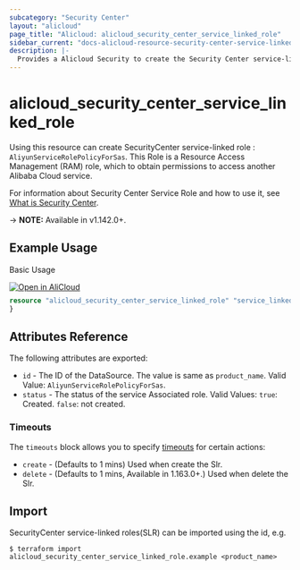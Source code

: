 ```yaml
---
subcategory: "Security Center"
layout: "alicloud"
page_title: "Alicloud: alicloud_security_center_service_linked_role"
sidebar_current: "docs-alicloud-resource-security-center-service-linked-role"
description: |-
  Provides a Alicloud Security to create the Security Center service-linked roles(SLR).
---
```


# alicloud\_security\_center\_service\_linked\_role


Using this resource can create SecurityCenter service-linked role : `AliyunServiceRolePolicyForSas`.  This Role is a Resource Access Management (RAM) role, which to obtain permissions to access another Alibaba Cloud service.


For information about Security Center Service Role and how to use it, see [What is Security Center](https://www.alibabacloud.com/help/en/doc-detail/42302.htm).

-> **NOTE:** Available in v1.142.0+.

## Example Usage

Basic Usage

<div style="display: block;margin-bottom: 40px;"><div class="oics-button" style="float: right;position: absolute;margin-bottom: 10px;">
  <a href="https://api.aliyun.com/api-tools/terraform?resource=alicloud_security_center_service_linked_role&exampleId=4b8f0b70-e60f-b1bd-ef5e-9782b94bcebb07945dbd&activeTab=example&spm=docs.r.security_center_service_linked_role.0.4b8f0b70e6&intl_lang=EN_US" target="_blank">
    <img alt="Open in AliCloud" src="https://img.alicdn.com/imgextra/i1/O1CN01hjjqXv1uYUlY56FyX_!!6000000006049-55-tps-254-36.svg" style="max-height: 44px; max-width: 100%;">
  </a>
</div></div>

```terraform
resource "alicloud_security_center_service_linked_role" "service_linked_role" {
}

```



## Attributes Reference

The following attributes are exported:
* `id` - The ID of the DataSource. The value is same as `product_name`. Valid Value: `AliyunServiceRolePolicyForSas`.
* `status` - The status of the service Associated role. Valid Values: `true`: Created. `false`: not created.

### Timeouts

The `timeouts` block allows you to specify [timeouts](https://www.terraform.io/docs/configuration-0-11/resources.html#timeouts) for certain actions:

* `create` - (Defaults to 1 mins) Used when create the Slr.
* `delete` - (Defaults to 1 mins, Available in 1.163.0+.) Used when delete the Slr.

## Import

SecurityCenter service-linked roles(SLR) can be imported using the id, e.g.

```shell
$ terraform import alicloud_security_center_service_linked_role.example <product_name>
```
